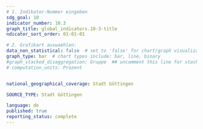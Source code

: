 ```yaml
---
# 1. Indikator-Nummer eingeben 
sdg_goal: 10
indicator_number: 10.3
graph_title: global_indicators.10-3-title
ndicator_sort_order: 01-01-01

# 2. Grafikart auswaehlen: 
data_non_statistical: false  # set to 'false' for chart/graph visualization 
graph_type: bar  # chart types include: bar, line, binary 
#graph_stacked_disaggregation: Gruppe  ## uncomment this line for stacked bars. eplace 'Geschlecht' with the field of aggregation. 
# computation_units: Prozent


national_geographical_coverage: Stadt Göttingen

SOURCE_TYPE: Stadt Göttingen

language: de   
published: true 
reporting_status: complete
---
```


